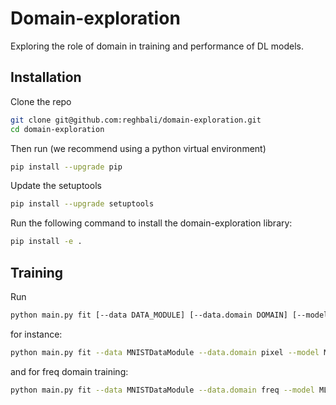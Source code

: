 # Domain-exploration

Exploring the role of domain in training and performance of DL models.


## Installation

Clone the repo
```bash
git clone git@github.com:reghbali/domain-exploration.git
cd domain-exploration
```

Then run (we recommend using a python virtual environment)

```bash
pip install --upgrade pip
```

Update the setuptools
```bash
pip install --upgrade setuptools
```

Run the following command to install the domain-exploration library:

```bash
pip install -e .
```

## Training

Run
```bash
python main.py fit [--data DATA_MODULE] [--data.domain DOMAIN] [--model MODEL]
```

for instance:

```bash
python main.py fit --data MNISTDataModule --data.domain pixel --model MLP_MNIST
```

and for freq domain training:

```bash
python main.py fit --data MNISTDataModule --data.domain freq --model MLP_MNIST
```